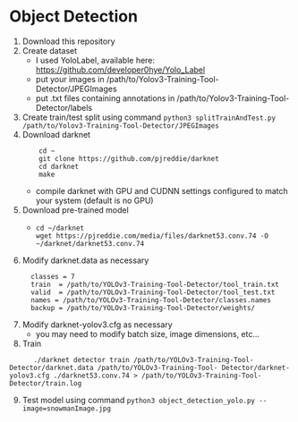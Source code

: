 # Object Detection
1. Download this repository
2. Create dataset 
    * I used YoloLabel, available here: https://github.com/developer0hye/Yolo_Label
    * put your images in /path/to/Yolov3-Training-Tool-Detector/JPEGImages
    * put .txt files containing annotations in /path/to/Yolov3-Training-Tool-Detector/labels
3. Create train/test split using command `python3 splitTrainAndTest.py /path/to/Yolov3-Training-Tool-Detector/JPEGImages`
4. Download darknet
     ```batch
         cd ~
         git clone https://github.com/pjreddie/darknet
         cd darknet
         make 
      ```
      * compile darknet with GPU and CUDNN settings configured to match your system (default is no GPU)
5. Download pre-trained model
    * ```batch
      cd ~/darknet
      wget https://pjreddie.com/media/files/darknet53.conv.74 -O ~/darknet/darknet53.conv.74
      ```
6. Modify darknet.data as necessary
    ```data
      classes = 7
      train  = /path/to/YOLOv3-Training-Tool-Detector/tool_train.txt
      valid  = /path/to/YOLOv3-Training-Tool-Detector/tool_test.txt
      names = /path/to/YOLOv3-Training-Tool-Detector/classes.names
      backup = /path/to/YOLOv3-Training-Tool-Detector/weights/

    ```
7. Modify darknet-yolov3.cfg as necessary
    * you may need to modify batch size, image dimensions, etc...
8. Train 
```batch
      ./darknet detector train /path/to/YOLOv3-Training-Tool-Detector/darknet.data /path/to/YOLOv3-Training-Tool- Detector/darknet-yolov3.cfg ./darknet53.conv.74 > /path/to/YOLOv3-Training-Tool-Detector/train.log
```
9. Test model using command `python3 object_detection_yolo.py --image=snowmanImage.jpg`


